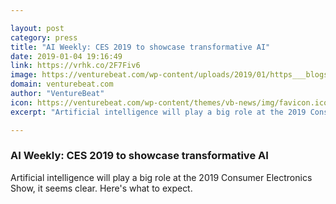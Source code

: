 ```yaml
---

layout: post
category: press
title: "AI Weekly: CES 2019 to showcase transformative AI"
date: 2019-01-04 19:16:49
link: https://vrhk.co/2F7Fiv6
image: https://venturebeat.com/wp-content/uploads/2019/01/https___blogs-images.forbes.com_lanxuezhao_files_2018_12_Deep-Sentinel-1200x675.jpg?fit=1280%2C868&strip=all
domain: venturebeat.com
author: "VentureBeat"
icon: https://venturebeat.com/wp-content/themes/vb-news/img/favicon.ico
excerpt: "Artificial intelligence will play a big role at the 2019 Consumer Electronics Show, it seems clear. Here's what to expect."

---
```


### AI Weekly: CES 2019 to showcase transformative AI

Artificial intelligence will play a big role at the 2019 Consumer Electronics Show, it seems clear. Here's what to expect.